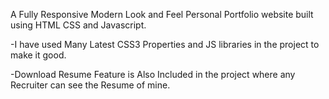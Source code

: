 A Fully Responsive Modern Look and Feel Personal Portfolio website built using HTML CSS and Javascript.

-I have used Many Latest CSS3 Properties and JS libraries in the project to make it good.

-Download Resume Feature is Also Included in the project where any Recruiter can see the Resume of mine.
